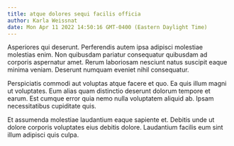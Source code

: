 ```yaml
---
title: atque dolores sequi facilis officia
author: Karla Weissnat
date: Mon Apr 11 2022 14:50:16 GMT-0400 (Eastern Daylight Time)
---
```

Asperiores qui deserunt. Perferendis autem ipsa adipisci molestiae molestias enim. Non quibusdam pariatur consequatur quibusdam ad corporis aspernatur amet. Rerum laboriosam nesciunt natus suscipit eaque minima veniam. Deserunt numquam eveniet nihil consequatur.

 Perspiciatis commodi aut voluptas atque facere et quo. Ea quis illum magni ut voluptates. Eum alias quam distinctio deserunt dolorum tempore et earum. Est cumque error quia nemo nulla voluptatem aliquid ab. Ipsam necessitatibus cupiditate quis.

 Et assumenda molestiae laudantium eaque sapiente et. Debitis unde ut dolore corporis voluptates eius debitis dolore. Laudantium facilis eum sint illum adipisci quis culpa.